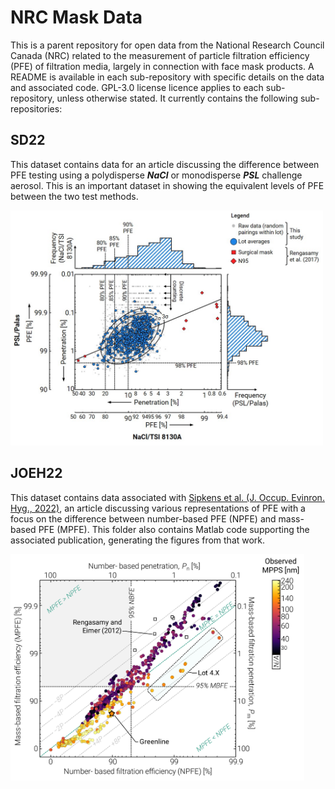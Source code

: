 
# NRC Mask Data

This is a parent repository for open data from the National Research Council Canada (NRC) related to the measurement of particle filtration efficiency (PFE) of filtration media, largely in connection with face mask products. A README is available in each sub-repository with specific details on the data and associated code. GPL-3.0 license licence applies to each sub-repository, unless otherwise stated. It currently contains the following sub-repositories: 

## SD22

This dataset contains data for an article discussing the difference between PFE testing using a polydisperse ***NaCl*** or monodisperse ***PSL*** challenge aerosol. This is an important dataset in showing the equivalent levels of PFE between the two test methods. 

<img src="sd22/docs/02_nacl_psl.jpg/" style="width:500px;">

## JOEH22

This dataset contains data associated with [Sipkens et al. (J. Occup. Evinron. Hyg., 2022)][joeh22], an article discussing various representations of PFE with a focus on the difference between number-based PFE (NPFE) and mass-based PFE (MPFE). This folder also contains Matlab code supporting the associated publication, generating the figures from that work. 

<img src="joeh22/docs/01_npfe_mpfe.jpg/" style="width:470px;">



[joeh22]: https://doi.org/10.1080/15459624.2022.2114596
